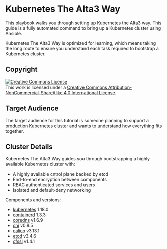# Kubernetes The Alta3 Way

This playbook walks you through setting up Kubernetes the Alta3 way. This guide is a fully automated command to bring up a Kubernetes cluster using Ansible.

Kubernetes The Alta3 Way is optimized for learning, which means taking the long route to ensure you understand each task required to bootstrap a Kubernetes cluster.

## Copyright

<a rel="license" href="http://creativecommons.org/licenses/by-nc-sa/4.0/"><img alt="Creative Commons License" style="border-width:0" src="https://i.creativecommons.org/l/by-nc-sa/4.0/88x31.png" /></a><br />This work is licensed under a <a rel="license" href="http://creativecommons.org/licenses/by-nc-sa/4.0/">Creative Commons Attribution-NonCommercial-ShareAlike 4.0 International License</a>.

## Target Audience

The target audience for this tutorial is someone planning to support a production Kubernetes cluster and wants to understand how everything fits together.

## Cluster Details

Kubernetes The Alta3 Way guides you through bootstrapping a highly available Kubernetes cluster with:
* A highly available cntrol plane backed by etcd
* End-to-end encryption between components
* RBAC authenticated services and users
* Isolated and default-deny networking

Components and versions:
* [kubernetes](https://github.com/kubernetes/kubernetes) 1.18.0
* [containerd](https://github.com/containerd/containerd) 1.3.3
* [coredns](https://github.com/coredns/coredns) v1.6.9
* [cni](https://github.com/containernetworking/cni) v0.8.5
* [calico](https://www.projectcalico.org/) v3.13.1
* [etcd](https://github.com/coreos/etcd) v3.4.6
* [cfssl](https://github.com/cloudflare/cfssl) v1.4.1
